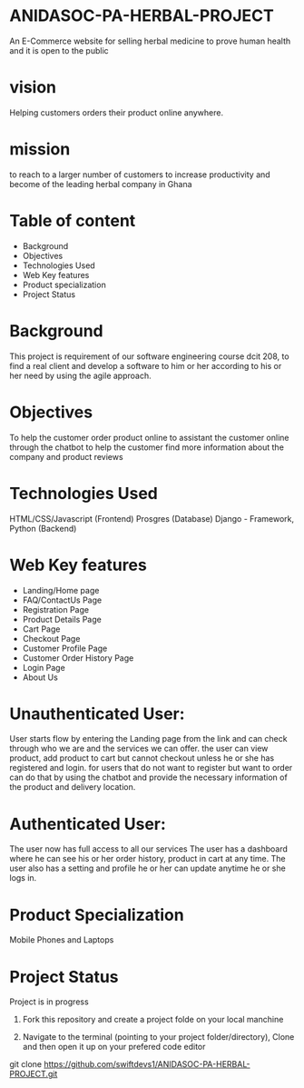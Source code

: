 # ANIDASOC-PA-HERBAL-PROJECT
 An E-Commerce website for selling herbal medicine to prove human health and it is open to the public
 # vision
 Helping customers orders their product online anywhere.
# mission
 to reach to a larger number of customers to increase productivity and become of the leading herbal company in Ghana
# Table of content
* Background
* Objectives
* Technologies Used
* Web Key features
* Product specialization
* Project Status

# Background
This project is requirement of our software engineering course dcit 208, to find a real client and develop a software to him or her according to his or her need by using the agile approach.
# Objectives
To help the customer order product online
to assistant the customer online through the chatbot
to help the customer find more information about the company and product reviews
# Technologies Used
HTML/CSS/Javascript (Frontend)
Prosgres (Database)
Django - Framework, Python (Backend)
# Web Key features
* Landing/Home page
* FAQ/ContactUs Page
* Registration Page
* Product Details Page
* Cart Page
* Checkout Page
* Customer Profile Page
* Customer Order History Page
* Login Page
* About Us

# Unauthenticated User:
User starts flow by entering the Landing page from the link and can check through who we are and the services we can offer.
the user can view product, add product to cart but cannot checkout unless he or she has  registered and login.
for users that do not want to register but want to order can do that by using the chatbot and provide the necessary information of the product and delivery location.
# Authenticated User:
The user now has full access to all our services
The user has a dashboard where he can see his or her order history, product in cart at any time.
The user also has a setting and profile he or her can update anytime he or she logs in.
# Product Specialization
Mobile Phones and Laptops
# Project Status
Project is in progress
1. Fork this repository and create a project folde on your local manchine

2. Navigate to the terminal (pointing to your project folder/directory), Clone and then open it up on your prefered code editor



git clone https://github.com/swiftdevs1/ANIDASOC-PA-HERBAL-PROJECT.git


